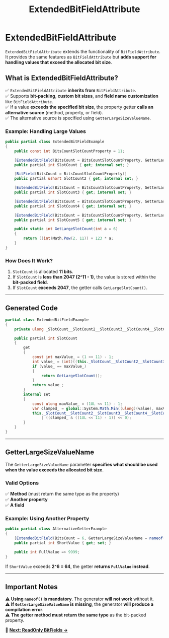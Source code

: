 ﻿---
title: ExtendedBitFieldAttribute
---

# ExtendedBitFieldAttribute

`ExtendedBitFieldAttribute` extends the functionality of `BitFieldAttribute`. It provides the same features as `BitFieldAttribute` but **adds support for handling values that exceed the allocated bit size**.

## **What is ExtendedBitFieldAttribute?**
✅ `ExtendedBitFieldAttribute` **inherits from** `BitFieldAttribute`.  
✅ Supports **bit-packing**, **custom bit sizes**, and **field name customization** like `BitFieldAttribute`.  
✅ If a value **exceeds the specified bit size**, the property getter **calls an alternative source** (method, property, or field).  
✅ The alternative source is specified using `GetterLargeSizeValueName`.

### **Example: Handling Large Values**
```csharp
public partial class ExtendedBitFieldExample
{
    public const int BitsCountSlotCountProperty = 11;

    [ExtendedBitField(BitsCount = BitsCountSlotCountProperty, GetterLargeSizeValueName = nameof(GetLargeSlotCount))]
    public partial int SlotCount { get; internal set; }

    [BitField(BitsCount = BitsCountSlotCountProperty)]
    public partial ushort SlotCount2 { get; internal set; }

    [ExtendedBitField(BitsCount = BitsCountSlotCountProperty, GetterLargeSizeValueName = nameof(GetLargeSlotCount))]
    public partial int SlotCount3 { get; internal set; }

    [ExtendedBitField(BitsCount = BitsCountSlotCountProperty, GetterLargeSizeValueName = nameof(GetLargeSlotCount))]
    public partial int SlotCount4 { get; internal set; }

    [ExtendedBitField(BitsCount = BitsCountSlotCountProperty, GetterLargeSizeValueName = nameof(GetLargeSlotCount))]
    public partial int SlotCount5 { get; internal set; }

    public static int GetLargeSlotCount(int a = 6)
    {
        return ((int)Math.Pow(2, 11)) + 123 * a;
    }
}
```

### **How Does It Work?**
1. `SlotCount` is allocated **11 bits**.
2. If `SlotCount` is **less than 2047 (2^11 - 1)**, the value is stored within the **bit-packed field**.
3. If `SlotCount` **exceeds 2047**, the getter calls `GetLargeSlotCount()`.

---

## **Generated Code**
```csharp
partial class ExtendedBitFieldExample
{
    private ulong _SlotCount__SlotCount2__SlotCount3__SlotCount4__SlotCount5__;

    public partial int SlotCount
    {
        get
        {
            const int maxValue_ = (1 << 11) - 1;
            int value_ = (int)((this._SlotCount__SlotCount2__SlotCount3__SlotCount4__SlotCount5__ >> 0) & ((1UL << 11) - 1));
            if (value_ == maxValue_)
            {
                return GetLargeSlotCount();
            }
            return value_;
        }
        internal set
        {
            const ulong maxValue_ = (1UL << 11) - 1;
            var clamped_ = global::System.Math.Min((ulong)(value), maxValue_);
            this._SlotCount__SlotCount2__SlotCount3__SlotCount4__SlotCount5__ = (this._SlotCount__SlotCount2__SlotCount3__SlotCount4__SlotCount5__ & ~(((1UL << 11) - 1) << 0)) 
                | ((clamped_ & ((1UL << 11) - 1)) << 0);
        }
    }
}
```

---

## **GetterLargeSizeValueName**
The `GetterLargeSizeValueName` parameter **specifies what should be used when the value exceeds the allocated bit size**.

### **Valid Options**
✅ **Method** (must return the same type as the property)  
✅ **Another property**  
✅ **A field**

### **Example: Using Another Property**
```csharp
public partial class AlternativeGetterExample
{
    [ExtendedBitField(BitsCount = 6, GetterLargeSizeValueName = nameof(FullValue))]
    public partial int ShortValue { get; set; }

    public int FullValue => 9999;
}
```
If `ShortValue` exceeds **2^6 = 64**, the getter **returns `FullValue` instead**.

---

## **Important Notes**
⚠ **Using `nameof()` is mandatory**. The generator **will not work** without it.  
⚠ **If `GetterLargeSizeValueName` is missing**, the generator **will produce a compilation error**.  
⚠ **The getter method must return the same type** as the bit-packed property.  

📖 **[Next: ReadOnly BitFields →](PropertyBitPack/read-only-bit-field-attribute)**
